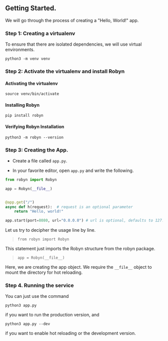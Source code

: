 ## Getting Started.

We will go through the process of creating a "Hello, World!" app.

### Step 1: Creating a virtualenv

To ensure that there are isolated dependencies, we will use virtual environments.

```
python3 -m venv venv
```

### Step 2: Activate the virtualenv and install Robyn

#### Activating the virtualenv

```
source venv/bin/activate
```

#### Installing Robyn

```
pip install robyn
```

#### Verifying Robyn Installation

```
python3 -m robyn --version
```

### Step 3: Creating the App.

- Create a file called `app.py`.

- In your favorite editor, open `app.py` and write the following.

```python
from robyn import Robyn

app = Robyn(__file__)


@app.get("/")
async def h(request):  # request is an optional parameter
    return "Hello, world!"

app.start(port=8080, url="0.0.0.0") # url is optional, defaults to 127.0.0.1
```

Let us try to decipher the usage line by line.

> `from robyn import Robyn`

This statement just imports the Robyn structure from the robyn package.

> `app = Robyn(__file__)`

Here, we are creating the app object. We require the `__file__` object to mount the directory for hot reloading.

### Step 4. Running the service

You can just use the command

```
python3 app.py
```

if you want to run the production version, and

```
python3 app.py --dev
```

if you want to enable hot reloading or the development version.
